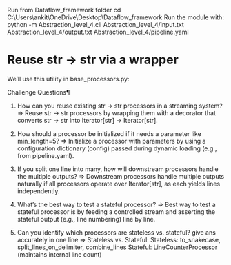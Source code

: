 Run from Dataflow_framework folder
cd C:\Users\ankit\OneDrive\Desktop\Dataflow_framework
Run the module with:
python -m Abstraction_level_4.cli Abstraction_level_4/input.txt Abstraction_level_4/output.txt Abstraction_level_4/pipeline.yaml
 # Reuse str -> str via a wrapper
We’ll use this utility in base_processors.py:

Challenge Questions¶
1. How can you reuse existing str -> str processors in a streaming system?
=> Reuse str -> str processors by wrapping them with a decorator that converts str -> str into Iterator[str] -> Iterator[str].


2. How should a processor be initialized if it needs a parameter like min_length=5?
=> Initialize a processor with parameters by using a configuration dictionary (config) passed during dynamic loading (e.g., from pipeline.yaml).

3. If you split one line into many, how will downstream processors handle the multiple outputs?
=> Downstream processors handle multiple outputs naturally if all processors operate over Iterator[str], as each yields lines independently.

4. What’s the best way to test a stateful processor?
=> Best way to test a stateful processor is by feeding a controlled stream and asserting the stateful output (e.g., line numbering) line by line.

5. Can you identify which processors are stateless vs. stateful? give ans accurately in one line
=> Stateless vs. Stateful:
Stateless: to_snakecase, split_lines_on_delimiter, combine_lines
Stateful: LineCounterProcessor (maintains internal line count)